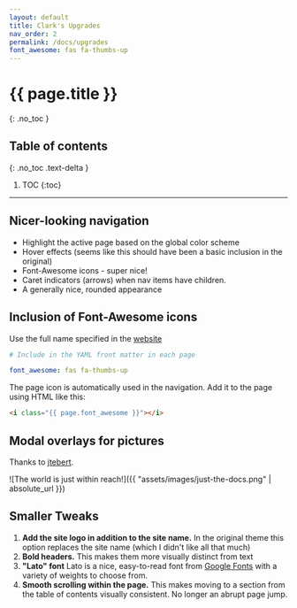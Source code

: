 ```yaml
---
layout: default
title: Clark's Upgrades
nav_order: 2
permalink: /docs/upgrades
font_awesome: fas fa-thumbs-up
---
```


# <i class="{{ page.font_awesome }}"></i> {{ page.title }}
{: .no_toc }

## Table of contents
{: .no_toc .text-delta }

1. TOC
{:toc}

---


## Nicer-looking navigation
- Highlight the active page based on the global color scheme
- Hover effects (seems like this should have been a basic inclusion in the original)
- Font-Awesome icons - super nice!
- Caret indicators (arrows) when nav items have children.
- A generally nice, rounded appearance


## Inclusion of Font-Awesome icons
Use the full name specified in the [website](https://fontawesome.com/icons/thumbs-up?style=solid) 
```yaml
# Include in the YAML front matter in each page

font_awesome: fas fa-thumbs-up
```
The page icon is automatically used in the navigation. Add it to the page using HTML like this:
```html
<i class="{{ page.font_awesome }}"></i>
```

## Modal overlays for pictures
Thanks to [jtebert](https://github.com/jtebert).

![The world is just within reach!]({{ "assets/images/just-the-docs.png" | absolute_url }})


## Smaller Tweaks
1. **Add the site logo in addition to the site name.** In the original theme this option replaces the site name (which I didn't like all that much)
2. **Bold headers.** This makes them more visually distinct from text
3. **"Lato" font** Lato is a nice, easy-to-read font from [Google Fonts](https://fonts.google.com/specimen/Lato) with a variety of weights to choose from.
4. **Smooth scrolling within the page.** This makes moving to a section from the table of contents visually consistent. No longer an abrupt page jump.
